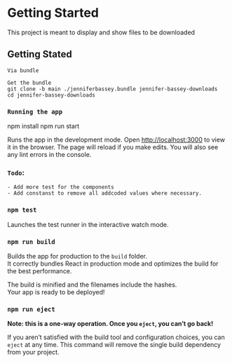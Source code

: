 # Getting Started

This project is meant to display and show files to be downloaded

## Getting Stated

```
Via bundle

Get the bundle
git clone -b main ./jenniferbassey.bundle jennifer-bassey-downloads
cd jennifer-bassey-downloads
```

### `Running the app`

npm install
npm run start

Runs the app in the development mode.
Open [http://localhost:3000](http://localhost:3000) to view it in the browser.
The page will reload if you make edits.
You will also see any lint errors in the console.

### `Todo`:

```
- Add more test for the components
- Add constanst to remove all addcoded values where necessary.
```

### `npm test`

Launches the test runner in the interactive watch mode.

### `npm run build`

Builds the app for production to the `build` folder.\
It correctly bundles React in production mode and optimizes the build for the best performance.

The build is minified and the filenames include the hashes.\
Your app is ready to be deployed!


### `npm run eject`

**Note: this is a one-way operation. Once you `eject`, you can’t go back!**

If you aren’t satisfied with the build tool and configuration choices, you can `eject` at any time. This command will remove the single build dependency from your project.
